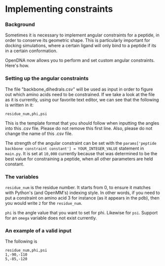 # Implementing constraints
### Background

Sometimes it is necessary to implement angular constraints for a peptide, in order to conserve its geometric shape. 
This is particularly important for docking simulations, where a certain ligand will only bind to a peptide if its in a certain conformation.

OpenDNA now allows you to perform and set custom angular constraints. Here's how.

### Setting up the angular constraints

The file "backbone_dihedrals.csv" will be used as input in order to figure out which amino acids need to be constrained.
If we take a look at the file as it is currently, using our favorite text editor, we can see that the following is written in it:

```
residue_num,phi,psi
```

This is the template format that you should follow when inputting the angles into this .csv file.
Please do not remove this first line. Also, please do not change the name of this .csv file.

The strength of the angular constraint can be set with the ```params['peptide backbone constraint constant'] = YOUR_INTEGER_VALUE``` statement in ```main.py```.
It is set at ```10,000``` currently because that was determined to be the best value for constraining a peptide, when all other parameters are held constant.

### The variables
```residue_num``` is the residue number. It starts from 0, to ensure it matches with Python's (and OpenMM's) indexing style. 
In other words, if you need to put a constraint on amino acid 3 for instance (as it appears in the pdb), then you would write ```2``` for the ```residue_num```.

```phi``` is the angle value that you want to set for phi. Likewise for ```psi```. 
Support for an ```omega``` variable does not exist currently.

### An example of a valid input
The following is 
```
residue_num,phi,psi
1,-90,-110
5,-85,-120
```

